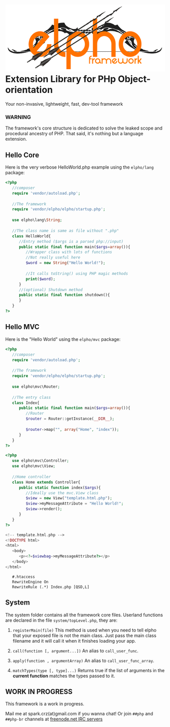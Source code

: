 ![elpho logo][logo]
Extension Library for PHp Object-orientation
============================================

Your non-invasive, lightweight, fast, dev-tool framework

### WARNING
The framework's core structure is dedicated to solve the leaked scope and procedural ancestry of PHP.
That said, it's nothing but a language extension.

## Hello Core

Here is the very verbose HelloWorld.php example using the `elpho/lang` package:

```php
<?php
   //composer
   require 'vendor/autoload.php';

   //The framework
   require 'vendor/elpho/elpho/startup.php';

   use elpho\lang\String;

   //The class name is same as file without ".php"
   class HelloWorld{
      //Entry method ($args is a parsed php://input)
      public static final function main($args=array()){
         //Wrapper class with lots of functions
         //Not really useful here
         $word = new String("Hello World!");

         //It calls toString() using PHP magic methods
         print($word);
      }
      //(optional) Shutdown method
      public static final function shutdown(){
      }
   }
?>
```

## Hello MVC

Here is the "Hello World" using the `elpho/mvc` package:

```php
<?php
   //composer
   require 'vendor/autoload.php';

   //The framework
   require 'vendor/elpho/elpho/startup.php';

   use elpho\mvc\Router;

   //The entry class
   class Index{
      public static final function main($args=array()){
         //Router
         $router = Router::getInstance(__DIR__);

         $router->map("", array("Home", "index"));
      }
   }
?>
```

```php
<?php
   use elpho\mvc\Controller;
   use elpho\mvc\View;

   //Home controller
   class Home extends Controller{
      public static function index($args){
         //Ideally use the mvc.View class
         $view = new View("template.html.php");
         $view->myMessageAttribute = "Hello World!";
         $view->render();
      }
   }
?>
```

```php
<!-- template.html.php -->
<!DOCTYPE html>
<html>
   <body>
      <p><?=$viewbag->myMessageAttribute?></p>
   </body>
</html>
```

```
   #.htaccess
   RewriteEngine On
   RewriteRule (.*) Index.php [QSD,L]
```

## System
The system folder contains all the framework core files.
Userland functions are declared in the file `system/topLevel.php`, they are:

1. `registerMain(file)`
This method is used when you need to tell elpho that your exposed file is not the main class.
Just pass the main class filename and it will call it when it finishes loading your app.

2. `call(function [, argument...])`
An alias to `call_user_func`.

3. `apply(function , argumentArray)`
An alias to `call_user_func_array`.

4. `matchTypes(type [, type]...)`
Returns true if the list of arguments in the **current function** matches the types passed to it.

## WORK IN PROGRESS
This framework is a work in progress.

Mail me at spark.crz(at)gmail.com if you wanna chat!
Or join `##php` and `##php-br` channels at [freenode.net IRC servers][1]

[1]: http://freenode.net/
[logo]: https://raw.githubusercontent.com/elpho/elpho/master/logo.png
